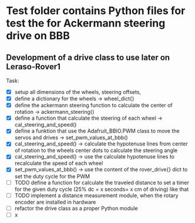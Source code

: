 # Test folder contains Python files for test the for Ackermann steering drive on BBB

## Development of a drive class to use later on Leraso-Rover1

Task:

- [x] setup all dimensions of the wheels, steering offsets,
- [x] define a dictionary for the wheels -> wheel_dict{} 
- [x] define the ackermann steering function to calculate the center of rotation -> ackermann_steering()
- [x] define a function that calculate the steering of each wheel -> cal_steering_and_speed()
- [x] define a funktion that use the Adafruit_BBIO.PWM class to move the servos and drives -> set_pwm_values_at_bbb()
- [x] cal_steering_and_speed() -> calculate the hypotenuse lines from center of rotation to the wheels center dots to calculate the steering angle
- [x] cal_steering_and_speed() -> use the calculate hypotenuse lines to recalculate the speed of each wheel
- [x] set_pwm_values_at_bbb() -> use the content of the rover_drive{} dict to set the duty cycle for the PWM
- [ ] TODO define a function for calculate the traveled distance to set a timer for the given duty cycle (25% dc = x seconds= x cm of driving) like that
- [ ] TODO implement a distance measurement module, when the rotary encoder are installed in hardware
- [ ] refactor the drive class as a proper Python module
- [ ] x
